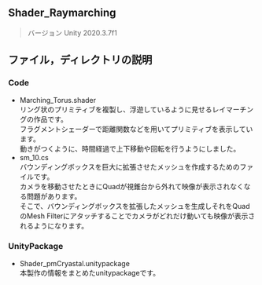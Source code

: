 ## Shader_Raymarching
> バージョン
Unity 2020.3.7f1
## ファイル，ディレクトリの説明
### Code
- Marching_Torus.shader<br>
リング状のプリミティブを複製し、浮遊しているように見せるレイマーチングの作品です。<br>
フラグメントシェーダーで距離関数などを用いてプリミティブを表示しています。<br>
動きがつくように、時間経過で上下移動や回転を行うようにしました。<br>
- sm_10.cs<br>
バウンディングボックスを巨大に拡張させたメッシュを作成するためのファイルです。<br>
カメラを移動させたときにQuadが視錐台から外れて映像が表示されなくなる問題があります。<br>
そこで、バウンディングボックスを拡張したメッシュを生成しそれをQuadのMesh Filterにアタッチすることでカメラがどれだけ動いても映像が表示されるようになります。<br>

### UnityPackage
- Shader_pmCryastal.unitypackage<br>
本製作の情報をまとめたunitypackageです。
